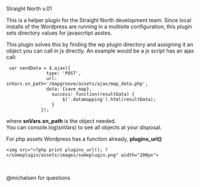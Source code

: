 Straight North
v.01

This is a helper plugin for the Straight North development team.
Since local installs of the Wordpress are running in a multisite
configuration, this plugin sets directory values for javascrtipt
asstes.

This plugin solves this by finding the wp plugin directory and
assigning it an object you can call in js directly.  An example
would be a js script has an ajax call:

```
 var sendData = $.ajax({
               type: 'POST',
               url: snVars.sn_path+'/mapgroove/assets/ajax/map_data.php',
               data: {save_map},
                 success: function(resultData) {
                     $('.datamapping').html(resultData);
                 }
             });
```
where <strong>snVars.sn_path</strong> is the object needed.<br>
You can console.log(snVars) to see all objects at your disposal.

For php assets Wordpress has a function already, <strong>plugins_url()</strong>
```
<img src="<?php print plugins_url(); ?>/someplugin/assets/images/someplugin.png" width="200px">
```
<br>

@michalsen for questions
